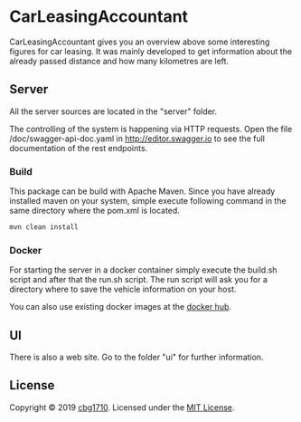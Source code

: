 # CarLeasingAccountant
CarLeasingAccountant gives you an overview above some interesting figures for car leasing.
It was mainly developed to get information about the already passed distance and how many kilometres are left.

## Server

All the server sources are located in the "server" folder. 

The controlling of the system is happening via HTTP requests.
Open the file /doc/swagger-api-doc.yaml in http://editor.swagger.io to see the full documentation of the rest
endpoints.

### Build

This package can be build with Apache Maven. Since you have already installed maven on your system, 
simple execute following command in the same directory where the pom.xml is located. 

```bash
mvn clean install
```

### Docker

For starting the server in a docker container simply execute the build.sh 
script and after that the run.sh script. The run script will ask you for a directory where 
to save the vehicle information on your host.

You can also use existing docker images at the [docker hub](https://cloud.docker.com/repository/docker/glaesec/leasing-accountant/general). 

## UI

There is also a web site. Go to the folder "ui" for further information.


## License

Copyright &copy; 2019 [cbg1710](https://github.com/cbg1710).
Licensed under the [MIT License](LICENSE).


